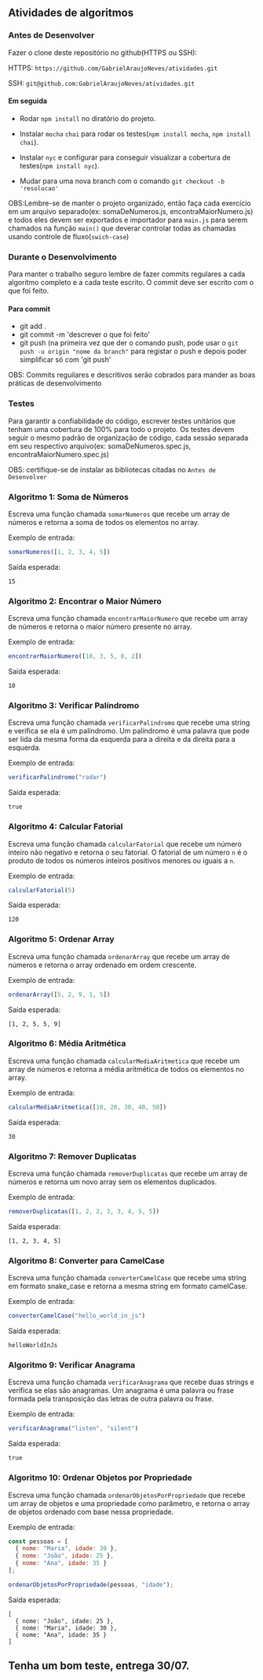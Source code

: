 ## Atividades de algoritmos

### Antes de Desenvolver
Fazer o clone deste repositório no github(HTTPS ou SSH):

HTTPS: `https://github.com/GabrielAraujoNeves/atividades.git`

SSH: `git@github.com:GabrielAraujoNeves/atividades.git`

#### Em seguida

+ Rodar `npm install` no diratório do projeto.

+ Instalar `mocha` `chai` para rodar os testes(`npm install mocha`, `npm install chai`).

+ Instalar `nyc` e configurar para conseguir visualizar a cobertura de testes(`npm install nyc`).

+ Mudar para uma nova branch com o comando `git checkout -b 'resolucao'`


OBS:Lembre-se de manter o projeto organizado, então faça cada exercício em um arquivo separado(ex: somaDeNumeros.js, encontraMaiorNumero.js)
e todos eles devem ser exportados e importador para `main.js` para serem chamados na função `main()` que deverar controlar todas as chamadas usando controle de fluxo(`swich-case`)

### Durante o Desenvolvimento

Para manter o trabalho seguro lembre de fazer commits regulares a cada algoritmo completo e a cada teste escrito. O commit deve ser escrito com o que foi feito.

#### Para commit
+ git add .
+ git commit -m 'descrever o que foi feito'
+ git push (na primeira vez que der o comando push, pode usar o `git push -u origin "nome da branch"` para registar o push e depois poder simplificar só com 'git push'

OBS: Commits reguilares e descritivos serão cobrados para mander as boas práticas de desenvolvimento

### Testes

Para garantir a confiabilidade do código, escrever testes unitários que tenham uma cobertura de 100% para todo o projeto.
Os testes devem seguir o mesmo padrão de organização de código, cada sessão separada em seu respectivo arquivo(ex: somaDeNumeros.spec.js, encontraMaiorNumero.spec.js)

OBS: certifique-se de instalar as bibliotecas citadas no `Antes de Desenvolver`

### Algoritmo 1: Soma de Números

Escreva uma função chamada `somarNumeros` que recebe um array de números e retorna a soma de todos os elementos no array.

Exemplo de entrada:
```javascript
somarNumeros([1, 2, 3, 4, 5])
```

Saída esperada:
```
15
```

### Algoritmo 2: Encontrar o Maior Número

Escreva uma função chamada `encontrarMaiorNumero` que recebe um array de números e retorna o maior número presente no array.

Exemplo de entrada:
```javascript
encontrarMaiorNumero([10, 3, 5, 8, 2])
```

Saída esperada:
```
10
```

### Algoritmo 3: Verificar Palíndromo

Escreva uma função chamada `verificarPalindromo` que recebe uma string e verifica se ela é um palíndromo. Um palíndromo é uma palavra que pode ser lida da mesma forma da esquerda para a direita e da direita para a esquerda.

Exemplo de entrada:
```javascript
verificarPalindromo("radar")
```

Saída esperada:
```
true
```

### Algoritmo 4: Calcular Fatorial

Escreva uma função chamada `calcularFatorial` que recebe um número inteiro não negativo e retorna o seu fatorial. O fatorial de um número `n` é o produto de todos os números inteiros positivos menores ou iguais a `n`.

Exemplo de entrada:
```javascript
calcularFatorial(5)
```

Saída esperada:
```
120
```

### Algoritmo 5: Ordenar Array

Escreva uma função chamada `ordenarArray` que recebe um array de números e retorna o array ordenado em ordem crescente.

Exemplo de entrada:
```javascript
ordenarArray([5, 2, 9, 1, 5])
```

Saída esperada:
```
[1, 2, 5, 5, 9]
```

### Algoritmo 6: Média Aritmética

Escreva uma função chamada `calcularMediaAritmetica` que recebe um array de números e retorna a média aritmética de todos os elementos no array.

Exemplo de entrada:
```javascript
calcularMediaAritmetica([10, 20, 30, 40, 50])
```

Saída esperada:
```
30
```

### Algoritmo 7: Remover Duplicatas

Escreva uma função chamada `removerDuplicatas` que recebe um array de números e retorna um novo array sem os elementos duplicados.

Exemplo de entrada:
```javascript
removerDuplicatas([1, 2, 2, 3, 3, 4, 5, 5])
```

Saída esperada:
```
[1, 2, 3, 4, 5]
```

### Algoritmo 8: Converter para CamelCase

Escreva uma função chamada `converterCamelCase` que recebe uma string em formato snake_case e retorna a mesma string em formato camelCase.

Exemplo de entrada:
```javascript
converterCamelCase("hello_world_in_js")
```

Saída esperada:
```
helloWorldInJs
```

### Algoritmo 9: Verificar Anagrama

Escreva uma função chamada `verificarAnagrama` que recebe duas strings e verifica se elas são anagramas. Um anagrama é uma palavra ou frase formada pela transposição das letras de outra palavra ou frase.

Exemplo de entrada:
```javascript
verificarAnagrama("listen", "silent")
```

Saída esperada:
```
true
```

### Algoritmo 10: Ordenar Objetos por Propriedade

Escreva uma função chamada `ordenarObjetosPorPropriedade` que recebe um array de objetos e uma propriedade como parâmetro, e retorna o array de objetos ordenado com base nessa propriedade.

Exemplo de entrada:
```javascript
const pessoas = [
  { nome: "Maria", idade: 30 },
  { nome: "João", idade: 25 },
  { nome: "Ana", idade: 35 }
];

ordenarObjetosPorPropriedade(pessoas, "idade");
```

Saída esperada:
```
[
  { nome: "João", idade: 25 },
  { nome: "Maria", idade: 30 },
  { nome: "Ana", idade: 35 }
]
```
## Tenha um bom teste, entrega 30/07.
